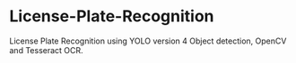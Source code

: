 # License-Plate-Recognition
License Plate Recognition using YOLO version 4 Object detection, OpenCV and Tesseract OCR.
